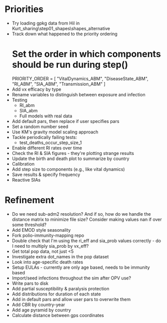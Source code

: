 # Priorities
- Try loading gpkg data from Hil in Kurt_sharing\step01_shapes\shapes_alternative
- Track down what happened to the priority ordering
    # Set the order in which components should be run during step()
    PRIORITY_ORDER = [
        "VitalDynamics_ABM",
        "DiseaseState_ABM",
        "RI_ABM",
        "SIA_ABM",
        "Transmission_ABM"
    ]
- Add vx efficacy by type
- Rename variables to distinguish between exposure and infection
- Testing
    - RI_abm
    - SIA_abm
    - Full models with real data
- Add default pars, then replace if user specifies pars
- Set a random number seed
- Use KM's gravity model scaling approach
- Tackle periodically failing tests:
    - test_deaths_occur_step_size_1
- Enable different RI rates over time
- Check the RI & SIA figures - they're plotting strange results
- Update the birth and death plot to summarize by country
- Calibration
- Add step size to components (e.g., like vital dynamics)
- Save results & specify frequency
- Reactive SIAs

# Refinement
- Do we need sub-adm2 resolution? And if so, how do we handle the distance matrix to minimize file size? Consider making values nan if over some threshold?
- Add EMOD style seasonality
- Fork polio-immunity-mapping repo
- Double check that I'm using the ri_eff and sia_prob values correctly - do I need to multiply sia_prob by vx_eff?
- Get total pop data, not just <5
- Investigate extra dot_names in the pop dataset
- Look into age-specific death rates
- Setup EULAs - currently are only age based, needs to be immunity based
- Import/seed infections throughout the sim after OPV use?
- Write pars to disk
- Add partial susceptibility & paralysis protection
- Add distributions for duration of each state
- Add in default pars and allow user pars to overwrite them
- Add CBR by country-year
- Add age pyramid by country
- Calculate distance between gps coordinates
